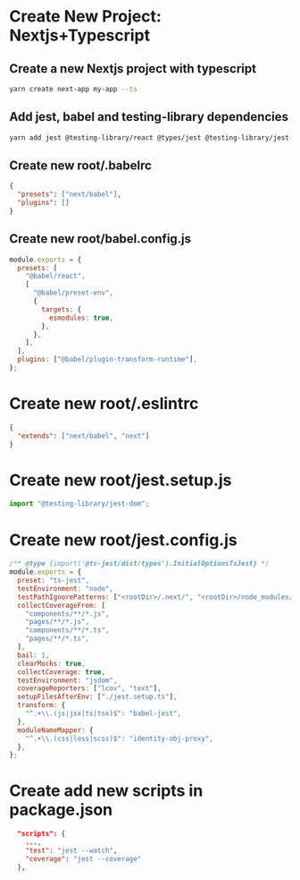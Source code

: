 # Create New Project: Nextjs+Typescript

## Create a new Nextjs project with typescript

```sh
yarn create next-app my-app --ts
```

## Add jest, babel and testing-library dependencies

```sh
yarn add jest @testing-library/react @types/jest @testing-library/jest-dom babel-jest @babel/core identity-obj-proxy @babel/plugin-transform-runtime @babel/preset-env @babel/preset-react ts-jest identity-obj-proxy -D
```

## Create new root/.babelrc

```json
{
  "presets": ["next/babel"],
  "plugins": []
}
```

## Create new root/babel.config.js

```js
module.exports = {
  presets: [
    "@babel/react",
    [
      "@babel/preset-env",
      {
        targets: {
          esmodules: true,
        },
      },
    ],
  ],
  plugins: ["@babel/plugin-transform-runtime"],
};
```

# Create new root/.eslintrc

```json
{
  "extends": ["next/babel", "next"]
}
```

# Create new root/jest.setup.js

```js
import "@testing-library/jest-dom";
```

# Create new root/jest.config.js

```js
/** @type {import('@ts-jest/dist/types').InitialOptionsTsJest} */
module.exports = {
  preset: "ts-jest",
  testEnvironment: "node",
  testPathIgnorePatterns: ["<rootDir>/.next/", "<rootDir>/node_modules/"],
  collectCoverageFrom: [
    "components/**/*.js",
    "pages/**/*.js",
    "components/**/*.ts",
    "pages/**/*.ts",
  ],
  bail: 1,
  clearMocks: true,
  collectCoverage: true,
  testEnvironment: "jsdom",
  coverageReporters: ["lcov", "text"],
  setupFilesAfterEnv: ["./jest.setup.ts"],
  transform: {
    "^.+\\.(js|jsx|ts|tsx)$": "babel-jest",
  },
  moduleNameMapper: {
    "^.+\\.(css|less|scss)$": "identity-obj-proxy",
  },
};
```

# Create add new scripts in package.json

```json
  "scripts": {
    ...,
    "test": "jest --watch",
    "coverage": "jest --coverage"
  },
```
